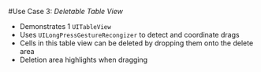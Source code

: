 #Use Case 3: _Deletable Table View_

- Demonstrates 1 `UITableView`
- Uses `UILongPressGestureRecongizer` to detect and coordinate drags
- Cells in this table view can be deleted by dropping them onto the delete area
- Deletion area highlights when dragging
